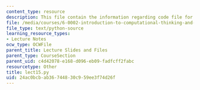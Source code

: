 ```yaml
---
content_type: resource
description: This file contain the information regarding code file for lecture 15.
file: /media/courses/6-0002-introduction-to-computational-thinking-and-data-science-fall-2016/24ac0bcbab36744830c959ee3f74d26f_lect15.py
file_type: text/python-source
learning_resource_types:
- Lecture Notes
ocw_type: OCWFile
parent_title: Lecture Slides and Files
parent_type: CourseSection
parent_uid: c4d42078-e168-d096-eb09-fadfcff2fabc
resourcetype: Other
title: lect15.py
uid: 24ac0bcb-ab36-7448-30c9-59ee3f74d26f
---
```

